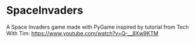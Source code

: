 # SpaceInvaders
A Space Invaders game made with PyGame inspired by tutorial from Tech With Tim: https://www.youtube.com/watch?v=Q-__8Xw9KTM
